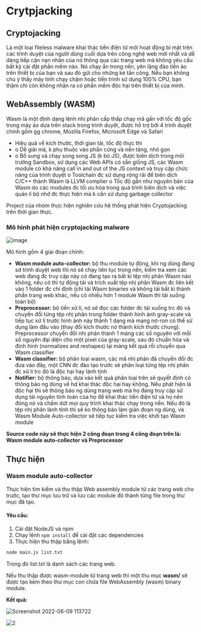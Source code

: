# Crytpjacking

## Cryptojacking
Là một loại fileless malware khai thác tiền điện tử mới hoạt động bí mật trên các trình duyệt của người dùng cuối dựa trên công nghệ web mới nhất và dễ dàng tiếp cận nạn nhân của nó thông qua các trang web mà không yêu cầu bất kỳ cài đặt phần mềm nào. Nó chạy ẩn trong nền, yên lặng đào tiền ảo trên thiết bị của bạn và sau đó gửi cho những kẻ tấn công. Nếu bạn không chú ý thấy máy tính chạy chậm hoặc tiến trình sử dụng 100% CPU, bạn thậm chí còn không nhận ra có phần mềm độc hại trên thiết bị của mình.
## WebAssembly (WASM)
Wasm là một định dạng lệnh nhị phân cấp thấp chạy mã gần với tốc độ gốc trong máy ảo dựa trên stack trong trình duyệt, được hỗ trợ bởi 4 trình duyệt chính gồm gg chrome, Mozilla Firefox, Microsoft Edge và Safari
- Hiệu quả về kích thước, thời gian tải, tốc độ thực thi
- o	Dễ giải mã, k phụ thuộc vào phần cứng và nền tảng, nhỏ gọn
- o	Bổ sung và chạy song song JS (k bỏ JS), được biên dịch trong môi trường Sandbox, sử dụng các Web APIs có sẵn giống JS, các Wasm module có khả năng call in and out of the JS context và truy cập chức năng của trình duyệt
o	Toolchain đc sử dụng rộng rãi để biên dịch C/C++ thành Wasm là LLVM complier
o	Tốc độ gần như nguyên bản của Wasm do các modules đc tối ưu hóa trong quá trình biên dịch và việc quản lí bộ nhớ đc thực hiện mà k cần sử dụng garbage collector

Project của nhóm thực hiện nghiên cứu hệ thống phát hiện Cryptojacking trên thời gian thực.

### Mô hình phát hiện cryptojacking malware

![image](https://user-images.githubusercontent.com/60861471/172760533-1a619601-52d1-4a85-ae02-713beb2dd524.png)
 
Mô hình gồm 4 giai đoạn chính:
- **Wasm module auto-collector:** bộ thu module tự động, khi ng dùng đang sd trình duyệt web thì nó sẽ chạy liên tục trong nền, kiểm tra xem các web đang đc truy cập này có đang tạo ra bất kì tệp nhị phân Wasm nào không, nếu có thì tự động tải và trích xuất tệp nhị phân Wasm đc liên kết vào 1 folder đc chỉ định (chỉ tải Wasm binaries và không tải bất kì thành phần trang web khác, nếu có nhiều hơn 1 module Wasm thì tải xuống toàn bộ)
- **Preprocessor:** bộ tiền xử lí, nó sẽ đọc các folder đc tải xuống trc đó và chuyển đổi từng tệp nhị phân trong folder thành hình ảnh gray-scale và tiếp tục xử lí trước hình ảnh này thành 1 dạng mà mạng nơ-ron có thể sử dụng làm đầu vào (thay đổi kích thước nó thành kích thước chung). Preprocessor chuyển đổi nhị phân thành 1 mảng các số nguyên với mỗi số nguyên đại diện cho một pixel của gray-scale, sau đó chuẩn hóa và định hình (normalizes and reshapes) lại mảng kết quả rồi chuyển qua Wasm classifier
- **Wasm classifier:** bộ phân loại wasm, các mã nhị phân đã chuyển đổi đc đưa vào đây, một CNN đc đào tạo trước sẽ phân loại từng tệp nhị phân đc xử lí trc đó là độc hại hay lành tính
- **Notifier:** bộ thông báo, dựa vào kết quả phân loại trên sẽ quyết định có thông báo ng dùng về hd khai thác độc hại hay không. Nếu phát hiện là độc hại thì sẽ thông báo ng dùng trang web mà họ đang truy cập sử dụng tài nguyên tính toán của họ để khai thác tiền điện tử và họ nên đóng nó và chấm dứt mọi quy trình khai thác chạy trong nền. Nếu đó là tệp nhị phân lành tính thì sẽ ko thông báo làm gián đoạn ng dùng, và Wasm Module Auto-collector sẽ tiếp tục kiểm tra việc khởi tạo Wasm module 

**Source code này sẽ thực hiện 2 công đoạn trong 4 công đoạn trên là: Wasm module auto-collector và Preprocessor**
## Thực hiện
### Wasm module auto-collector
Thực hiện tìm kiếm và thu thập Web assembly module từ các trang web cho trước, tạo thư mục lưu trữ và lưu các module đó thành từng file trong thư mục đã tạo.
#### Yêu cầu:
1. Cài đặt NodeJS và npm
2. Chạy lệnh <code>npm install</code> để cài đặt các dependencies
3. Thực hiện thu thập bằng lệnh: 
~~~bash
node main.js list.txt
~~~

Trong đó list.txt là danh sách các trang web.

Nếu thu thập được wasm-module từ trang web thì một thu mục **wasm/** sẽ được tạo kèm theo thư mục con chứa file WebAssembly (wasm) binary module.

**Kết quả:**

![Screenshot 2022-06-09 113722](https://user-images.githubusercontent.com/60861471/172765247-3baf205f-364d-4f9c-a40f-04d03b923823.png)

![2](https://user-images.githubusercontent.com/60861471/172765708-3d471223-25b1-4a83-9818-220deb79081e.png)


